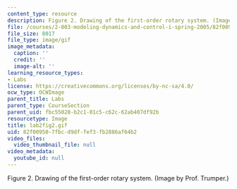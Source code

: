 ```yaml
---
content_type: resource
description: Figure 2. Drawing of the first-order rotary system. (Image by Prof. Trumper.)
file: /courses/2-003-modeling-dynamics-and-control-i-spring-2005/82f009507fbcd9dffef3fb2886af64b2_lab2fig2.gif
file_size: 8017
file_type: image/gif
image_metadata:
  caption: ''
  credit: ''
  image-alt: ''
learning_resource_types:
- Labs
license: https://creativecommons.org/licenses/by-nc-sa/4.0/
ocw_type: OCWImage
parent_title: Labs
parent_type: CourseSection
parent_uid: fbc55028-b2c1-01c5-c62c-62ab407df92b
resourcetype: Image
title: lab2fig2.gif
uid: 82f00950-7fbc-d9df-fef3-fb2886af64b2
video_files:
  video_thumbnail_file: null
video_metadata:
  youtube_id: null
---
```

Figure 2. Drawing of the first-order rotary system. (Image by Prof. Trumper.)
